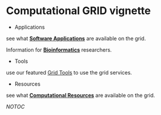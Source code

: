 # Computational GRID vignette


- Applications

see what **[Software Applications](software-list-on-bestgrid-resources.md)** are available on the grid.

Information for **[Bioinformatics](category-bioinformatics.md)** researchers.

- Tools

use our featured [Grid Tools](grid-tools.md) to use the grid services.
- Resources

see what **[Computational Resources](computational-grid-resources.md)** are available on the grid.

_*NOTOC*_ 
